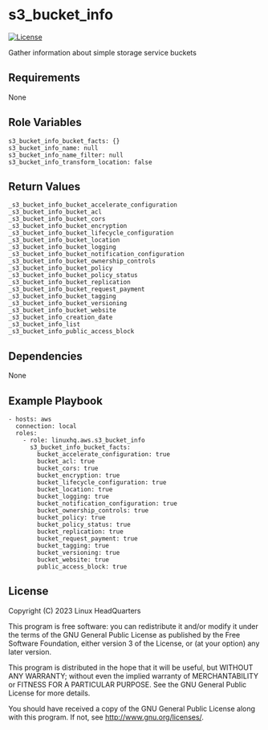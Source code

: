 # s3\_bucket\_info

[![License](https://img.shields.io/badge/license-GPLv3-lightgreen)](https://www.gnu.org/licenses/gpl-3.0.en.html#license-text)

Gather information about simple storage service buckets

## Requirements

None

## Role Variables

    s3_bucket_info_bucket_facts: {}
    s3_bucket_info_name: null
    s3_bucket_info_name_filter: null
    s3_bucket_info_transform_location: false

## Return Values

    _s3_bucket_info_bucket_accelerate_configuration
    _s3_bucket_info_bucket_acl
    _s3_bucket_info_bucket_cors
    _s3_bucket_info_bucket_encryption
    _s3_bucket_info_bucket_lifecycle_configuration
    _s3_bucket_info_bucket_location
    _s3_bucket_info_bucket_logging
    _s3_bucket_info_bucket_notification_configuration
    _s3_bucket_info_bucket_ownership_controls
    _s3_bucket_info_bucket_policy
    _s3_bucket_info_bucket_policy_status
    _s3_bucket_info_bucket_replication
    _s3_bucket_info_bucket_request_payment
    _s3_bucket_info_bucket_tagging
    _s3_bucket_info_bucket_versioning
    _s3_bucket_info_bucket_website
    _s3_bucket_info_creation_date
    _s3_bucket_info_list
    _s3_bucket_info_public_access_block

## Dependencies

None

## Example Playbook

    - hosts: aws
      connection: local
      roles:
        - role: linuxhq.aws.s3_bucket_info
          s3_bucket_info_bucket_facts:
            bucket_accelerate_configuration: true
            bucket_acl: true
            bucket_cors: true
            bucket_encryption: true
            bucket_lifecycle_configuration: true
            bucket_location: true
            bucket_logging: true
            bucket_notification_configuration: true
            bucket_ownership_controls: true
            bucket_policy: true
            bucket_policy_status: true
            bucket_replication: true
            bucket_request_payment: true
            bucket_tagging: true
            bucket_versioning: true
            bucket_website: true
            public_access_block: true

## License

Copyright (C) 2023 Linux HeadQuarters

This program is free software: you can redistribute it and/or modify
it under the terms of the GNU General Public License as published by
the Free Software Foundation, either version 3 of the License, or
(at your option) any later version.

This program is distributed in the hope that it will be useful,
but WITHOUT ANY WARRANTY; without even the implied warranty of
MERCHANTABILITY or FITNESS FOR A PARTICULAR PURPOSE. See the
GNU General Public License for more details.

You should have received a copy of the GNU General Public License
along with this program. If not, see <http://www.gnu.org/licenses/>.
